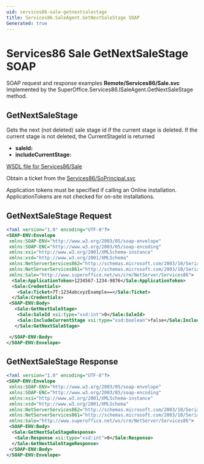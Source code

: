 ```yaml
---
uid: services86-sale-getnextsalestage
title: Services86.SaleAgent.GetNextSaleStage SOAP
Generated: true
---
```


# Services86 Sale GetNextSaleStage SOAP

SOAP request and response examples **Remote/Services86/Sale.svc**
Implemented by the <see cref="M:SuperOffice.Services86.ISaleAgent.GetNextSaleStage">SuperOffice.Services86.ISaleAgent.GetNextSaleStage</see> method.

## GetNextSaleStage

Gets the next (not deleted) sale stage id if the current stage is deleted. If the current stage is not deleted, the CurrentStageId is returned

* **saleId:** 
* **includeCurrentStage:** 



[WSDL file for Services86/Sale](../Services86-Sale.md)

Obtain a ticket from the [Services86/SoPrincipal.svc](../SoPrincipal/SoPrincipal.md)

Application tokens must be specified if calling an Online installation. ApplicationTokens are not checked for on-site installations.

## GetNextSaleStage Request

```xml
<?xml version="1.0" encoding="UTF-8"?>
<SOAP-ENV:Envelope
 xmlns:SOAP-ENV="http://www.w3.org/2003/05/soap-envelope"
 xmlns:SOAP-ENC="http://www.w3.org/2003/05/soap-encoding"
 xmlns:xsi="http://www.w3.org/2001/XMLSchema-instance"
 xmlns:xsd="http://www.w3.org/2001/XMLSchema"
 xmlns:NetServerServices862="http://schemas.microsoft.com/2003/10/Serialization/Arrays"
 xmlns:NetServerServices861="http://schemas.microsoft.com/2003/10/Serialization/"
 xmlns:Sale="http://www.superoffice.net/ws/crm/NetServer/Services86">
  <Sale:ApplicationToken>1234567-1234-9876</Sale:ApplicationToken>
  <Sale:Credentials>
    <Sale:Ticket>7T:1234abcxyzExample==</Sale:Ticket>
  </Sale:Credentials>
 <SOAP-ENV:Body>
   <Sale:GetNextSaleStage>
    <Sale:SaleId xsi:type="xsd:int">0</Sale:SaleId>
    <Sale:IncludeCurrentStage xsi:type="xsd:boolean">false</Sale:IncludeCurrentStage>
   </Sale:GetNextSaleStage>

 </SOAP-ENV:Body>
</SOAP-ENV:Envelope>

```


## GetNextSaleStage Response

```xml
<?xml version="1.0" encoding="UTF-8"?>
<SOAP-ENV:Envelope
 xmlns:SOAP-ENV="http://www.w3.org/2003/05/soap-envelope"
 xmlns:SOAP-ENC="http://www.w3.org/2003/05/soap-encoding"
 xmlns:xsi="http://www.w3.org/2001/XMLSchema-instance"
 xmlns:xsd="http://www.w3.org/2001/XMLSchema"
 xmlns:NetServerServices862="http://schemas.microsoft.com/2003/10/Serialization/Arrays"
 xmlns:NetServerServices861="http://schemas.microsoft.com/2003/10/Serialization/"
 xmlns:Sale="http://www.superoffice.net/ws/crm/NetServer/Services86">
 <SOAP-ENV:Body>
  <Sale:GetNextSaleStageResponse>
   <Sale:Response xsi:type="xsd:int">0</Sale:Response>
  </Sale:GetNextSaleStageResponse>
 </SOAP-ENV:Body>
</SOAP-ENV:Envelope>

```

